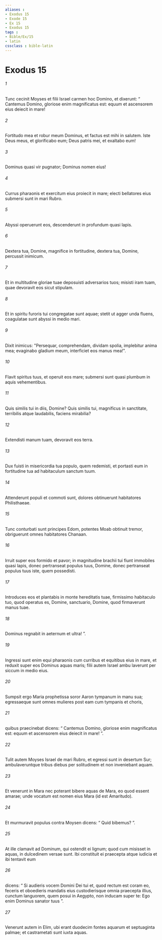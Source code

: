 ```yaml
---
aliases : 
- Exodus 15
- Exode 15
- Ex 15
- Exodus 15
tags : 
- Bible/Ex/15
- latin
cssclass : bible-latin
---
```


# Exodus 15

###### 1
Tunc cecinit Moyses et filii Israel carmen hoc Domino, et dixerunt: “ Cantemus Domino, gloriose enim magnificatus est: equum et ascensorem eius deiecit in mare!
###### 2
Fortitudo mea et robur meum Dominus, et factus est mihi in salutem. Iste Deus meus, et glorificabo eum; Deus patris mei, et exaltabo eum!
###### 3
Dominus quasi vir pugnator; Dominus nomen eius!
###### 4
Currus pharaonis et exercitum eius proiecit in mare; electi bellatores eius submersi sunt in mari Rubro.
###### 5
Abyssi operuerunt eos, descenderunt in profundum quasi lapis.
###### 6
Dextera tua, Domine, magnifice in fortitudine, dextera tua, Domine, percussit inimicum.
###### 7
Et in multitudine gloriae tuae deposuisti adversarios tuos; misisti iram tuam, quae devoravit eos sicut stipulam.
###### 8
Et in spiritu furoris tui congregatae sunt aquae; stetit ut agger unda fluens, coagulatae sunt abyssi in medio mari.
###### 9
Dixit inimicus: "Persequar, comprehendam, dividam spolia, implebitur anima mea; evaginabo gladium meum, interficiet eos manus mea!".
###### 10
Flavit spiritus tuus, et operuit eos mare; submersi sunt quasi plumbum in aquis vehementibus.
###### 11
Quis similis tui in diis, Domine? Quis similis tui, magnificus in sanctitate, terribilis atque laudabilis, faciens mirabilia?
###### 12
Extendisti manum tuam, devoravit eos terra.
###### 13
Dux fuisti in misericordia tua populo, quem redemisti, et portasti eum in fortitudine tua ad habitaculum sanctum tuum.
###### 14
Attenderunt populi et commoti sunt, dolores obtinuerunt habitatores Philisthaeae.
###### 15
Tunc conturbati sunt principes Edom, potentes Moab obtinuit tremor, obriguerunt omnes habitatores Chanaan.
###### 16
Irruit super eos formido et pavor; in magnitudine brachii tui fiunt immobiles quasi lapis, donec pertranseat populus tuus, Domine, donec pertranseat populus tuus iste, quem possedisti.
###### 17
Introduces eos et plantabis in monte hereditatis tuae, firmissimo habitaculo tuo, quod operatus es, Domine, sanctuario, Domine, quod firmaverunt manus tuae.
###### 18
Dominus regnabit in aeternum et ultra! ”.
###### 19
Ingressi sunt enim equi pharaonis cum curribus et equitibus eius in mare, et reduxit super eos Dominus aquas maris; filii autem Israel ambu laverunt per siccum in medio eius. 
###### 20
Sumpsit ergo Maria prophetissa soror Aaron tympanum in manu sua; egressaeque sunt omnes mulieres post eam cum tympanis et choris, 
###### 21
quibus praecinebat dicens: “ Cantemus Domino, gloriose enim magnificatus est: equum et ascensorem eius deiecit in mare! ”.
###### 22
Tulit autem Moyses Israel de mari Rubro, et egressi sunt in desertum Sur; ambulaveruntque tribus diebus per solitudinem et non inveniebant aquam. 
###### 23
Et venerunt in Mara nec poterant bibere aquas de Mara, eo quod essent amarae; unde vocatum est nomen eius Mara (id est Amaritudo). 
###### 24
Et murmuravit populus contra Moysen dicens: “ Quid bibemus? ”. 
###### 25
At ille clamavit ad Dominum, qui ostendit ei lignum; quod cum misisset in aquas, in dulcedinem versae sunt. Ibi constituit ei praecepta atque iudicia et ibi tentavit eum 
###### 26
dicens: “ Si audieris vocem Domini Dei tui et, quod rectum est coram eo, feceris et oboedieris mandatis eius custodierisque omnia praecepta illius, cunctum languorem, quem posui in Aegypto, non inducam super te: Ego enim Dominus sanator tuus ”.
###### 27
Venerunt autem in Elim, ubi erant duodecim fontes aquarum et septuaginta palmae; et castrametati sunt iuxta aquas.
